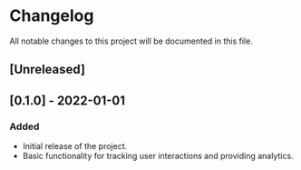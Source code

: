 # Changelog

All notable changes to this project will be documented in this file.

## [Unreleased]

## [0.1.0] - 2022-01-01
### Added
- Initial release of the project.
- Basic functionality for tracking user interactions and providing analytics.